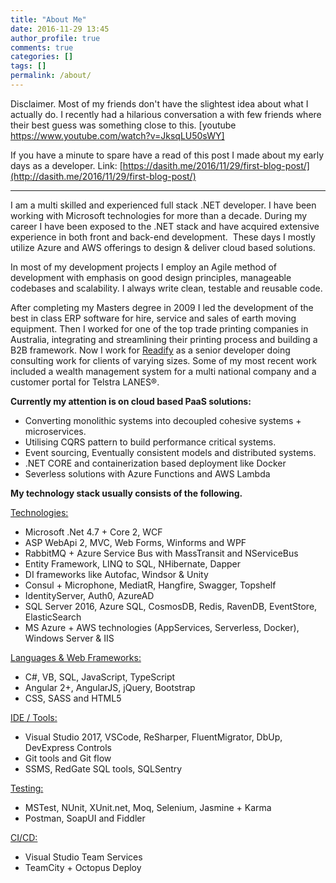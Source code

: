 ```yaml
---
title: "About Me"
date: 2016-11-29 13:45
author_profile: true
comments: true
categories: []
tags: []
permalink: /about/
---
```

Disclaimer. Most of my friends don't have the slightest idea about what I actually do. I recently had a hilarious conversation a with few friends where their best guess was something close to this.
[youtube https://www.youtube.com/watch?v=JksqLU50sWY]


If you have a minute to spare have a read of this post I made about my early days as a developer. Link: [https://dasith.me/2016/11/29/first-blog-post/](http://dasith.me/2016/11/29/first-blog-post/)

<hr />

I am a multi skilled and experienced full stack .NET developer. I have been working with Microsoft technologies for more than a decade. During my career I have been exposed to the .NET stack and have acquired extensive experience in both front and back-end development.  These days I mostly utilize Azure and AWS offerings to design &amp; deliver cloud based solutions.

In most of my development projects I employ an Agile method of development with emphasis on good design principles, manageable codebases and scalability. I always write clean, testable and reusable code.

After completing my Masters degree in 2009 I led the development of the best in class ERP software for hire, service and sales of earth moving equipment. Then I worked for one of the top trade printing companies in Australia, integrating and streamlining their printing process and building a B2B framework. Now I work for <a href="https://readify.net/" target="_blank" rel="noopener">Readify</a> as a senior developer doing consulting work for clients of varying sizes. Some of my most recent work included a wealth management system for a multi national company and a customer portal for Telstra LANES®.

**Currently my attention is on cloud based PaaS solutions:**


*   Converting monolithic systems into decoupled cohesive systems + microservices.
*   Utilising CQRS pattern to build performance critical systems.
*   Event sourcing, Eventually consistent models and distributed systems.
*   .NET CORE and containerization based deployment like Docker
*   Severless solutions with Azure Functions and AWS Lambda

**My technology stack usually consists of the following.**

<span style="text-decoration:underline;">Technologies:</span>


*   Microsoft .Net 4.7 + Core 2, WCF
*   ASP WebApi 2, MVC, Web Forms, Winforms and WPF
*   RabbitMQ + Azure Service Bus with MassTransit and NServiceBus
*   Entity Framework, LINQ to SQL, NHibernate, Dapper
*   DI frameworks like Autofac, Windsor &amp; Unity
*   Consul + Microphone, MediatR, Hangfire, Swagger, Topshelf
*   IdentityServer, Auth0, AzureAD
*   SQL Server 2016, Azure SQL, CosmosDB, Redis, RavenDB, EventStore, ElasticSearch
*   MS Azure + AWS technologies (AppServices, Serverless, Docker), Windows Server &amp; IIS

<span style="text-decoration:underline;">Languages &amp; Web Frameworks:</span>


*   C#, VB, SQL, JavaScript, TypeScript
*   Angular 2+, AngularJS, jQuery, Bootstrap
*   CSS, SASS and HTML5

<span style="text-decoration:underline;">IDE / Tools:</span>


*   Visual Studio 2017, VSCode, ReSharper, FluentMigrator, DbUp, DevExpress Controls
*   Git tools and Git flow
*   SSMS, RedGate SQL tools, SQLSentry

<span style="text-decoration:underline;">Testing:</span>


*   MSTest, NUnit, XUnit.net, Moq, Selenium, Jasmine + Karma
*   Postman, SoapUI and Fiddler

<span style="text-decoration:underline;">CI/CD:</span>


*   Visual Studio Team Services
*   TeamCity + Octopus Deploy
